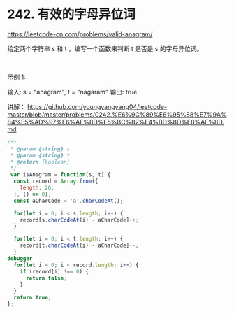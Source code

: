 # 242. 有效的字母异位词

https://leetcode-cn.com/problems/valid-anagram/

给定两个字符串 s 和 t ，编写一个函数来判断 t 是否是 s 的字母异位词。

 

示例 1:

输入: s = "anagram", t = "nagaram"
输出: true


讲解：
https://github.com/youngyangyang04/leetcode-master/blob/master/problems/0242.%E6%9C%89%E6%95%88%E7%9A%84%E5%AD%97%E6%AF%8D%E5%BC%82%E4%BD%8D%E8%AF%8D.md


```js
/**
 * @param {string} s
 * @param {string} t
 * @return {boolean}
 */
 var isAnagram = function(s, t) {
  const record = Array.from({
    length: 26,
  }, () => 0);
  const aCharCode = 'a'.charCodeAt();

  for(let i = 0; i < s.length; i++) {
    record[s.charCodeAt(i) - aCharCode]++;
  }

  for(let i = 0; i < t.length; i++) {
    record[t.charCodeAt(i) - aCharCode]--;
  }
debugger
  for(let i = 0; i < record.length; i++) {
    if (record[i] !== 0) {
      return false;
    }
  }
  return true;
};

```

